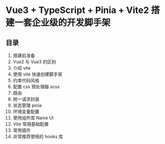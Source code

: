 # Vue3 + TypeScript + Pinia + Vite2 搭建一套企业级的开发脚手架

## 目录

1. 搭建前准备
2. Vue2 与 Vue3 的区别
3. 介绍 vite
4. 使用 vite 快速创建脚手架
5. 约束代码风格
6. 配置 css 预处理器 scss
7. 路由
8. 统一请求封装
9. 状态管理 pinia
10. 环境变量配置
11. 使用组件库 Naive UI
12. Vite 常用基础配置
13. 常用插件
14. 非常推荐使用的 hooks 库
